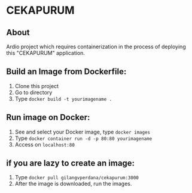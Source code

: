 # CEKAPURUM

## About

Ardio project which requires containerization in the process of deploying this "CEKAPURUM" application.


## Build an Image from Dockerfile:

 1. Clone this project
 2. Go to directory
 3. Type `docker build -t yourimagename .`
 
## Run image on Docker:

  1. See and select your Docker image, type `docker images`
  2. Type `docker container run -d -p 80:80 yourimagename`
  3. Access on `localhost:80`
  
## if you are lazy to create an image:
  1. Type `docker pull gilangvperdana/cekapurum:3000`
  2. After the image is downloaded, run the images.
